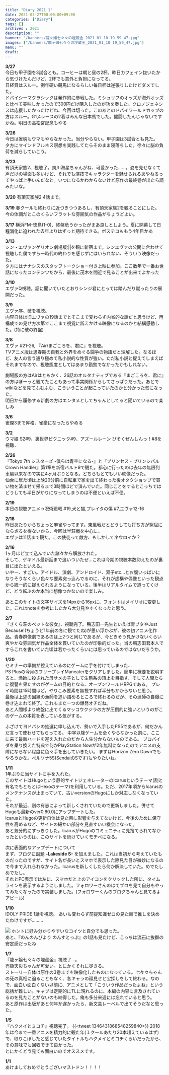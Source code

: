 ```yaml
---
title: "Diary 2021 1"
date: 2021-03-27T00:00:00+09:00
categories: ["Diary"]
tags: []
archives : 2021
description: ""
banner: "/banners/龍ヶ嬢七々々の埋蔵金_2021_01_10 19_59_47.jpg"
images: ["/banners/龍ヶ嬢七々々の埋蔵金_2021_01_10 19_59_47.jpg"]
menu: ""
draft:
---
```

**3/27**  
今日も甲子園を3試合とも。コーヒーは朝と昼の2杯。昨日カフェイン抜いたから気づけたんだけど、2杯でも意外と負担になってる。  
日経賞はスルー。例年硬い競馬になるらしい毎日杯は逆張りしたけどダメでした。  
ドバイシーマクラシックは発作的に参戦した。ミシュリフのオッズが海外オッズと比べて美味しかったので300円だけ購入したのが功を奏した。クロノジェネシスは応援したかったけどね、今回は切った。このあとのドバイワールドカップの方はスルー。G1,4レースの2着はみんな日本馬でした。健闘したんじゃないですかね。明日の高松宮記念もやる

**3/26**  
今日は雀魂もウマもやらなかった。当分やらない。甲子園は3試合とも見た。  
夕方にマインドフルネス瞑想を実践してたらそのまま寝落ちした。徐々に脳の負荷を減らしていこう。  

**3/23**  
有頂天家族2、視聴了。夷川海星ちゃんがね、可愛かった……。姿を見せなくて声だけの場面も多いけど、それでも演技でキャラクターを魅せられるあやねるってやっぱ上手いんだなと。いつになるかわからないけど原作の最終巻が出たら読みたいな。
<!--more-->
**3/20** 有頂天家族2 4話まで。

**3/19** 春クールも終わりに近づきつつあるし、有頂天家族2を観ることにした。今の体調だとこのくらいフラットな雰囲気の作品がちょうどよい。

**3/17** 横浜FM-徳島(1-0)、終盤危うかったがまあ良しとしよう。夏に開幕して日程消化に追われた去年よりはずっと期待できる。ポステコももう4年目かあ

**3/13**  
シン・エヴァンゲリオン劇場版:||を観に新宿まで。シンエヴァの公開に合わせて視聴した僕ですら一時代の終わりを感じずにはいられない、そういう映像だった。  
夕方にはナナシスのスタッフトークショー付き上映に参加。ここ数年で一番お世話になったコンテンツだから、最後に茂木を間近で見ることが出来てよかった

**3/10**  
エヴァQ視聴。話に聞いていたとおりシンジ君にとっては踏んだり蹴ったりの展開だった。

**3/9**  
エヴァ序、破を視聴。  
内容自体は旧エヴァの19話までとそこまで変わらず内省的な話だと思うけど、再構成での見せ方次第でここまで視覚に訴えかける映像になるのかと結構感動した。(特に破の終盤)

**3/8**  
エヴァ #21-26, 『Air/まごころを、君に』を視聴。  
TVアニメ版は思春期の自我と外界をめぐる闘争の物語だと理解した。なるほど、友人の言う通り極めて私小説的な性質が強い。ただ私小説と捉えてしまえばそれまでなので、視聴態度としてはあまり勤勉でなかったかもしれない。  

劇場版の方はAirはともかく、26話のオルタナティブである『まごころを、君に』の方はぼーっと観てたこともあって事実関係からしてさっぱりだった。あとでwikiなどを見てふむふむ、こういうことが起こっていたのかと分かった気になった。  
明日から履修する新劇の方はエンタメとしてちゃんとしてると聞いているので楽しみ

**3/6**  
雀傑3まで昇格．雀豪になったらやめる

**3/2**  
ウマ娘 S2#9、裏世界ピクニック#9、アズールレーン びそくぜんしんっ！#8を視聴．

**2/26**  
『Tokyo 7th シスターズ -僕らは青空になる-』と『プリンセス・プリンシパル Crown Handler』第1章を新宿バルト9で観た。都心に行ったのは去年の無限列車編以来なので実に4ヶ月ぶりとなる。どちらもとてもいい映像だった。  
仙台に居た頃は上映20分前に自転車で家を出て終わった後オタクショップで買い物を済ませて帰るまで3時間ほどで済んでいた。同じことをするとこっちではどうしても半日がかりになってしまうのは不便といえば不便。

**2/19**  
本日の視聴アニメ→呪術廻戦 #19,犬と猫,プレイタの傷 #7,エヴァ12-16 

**2/18**  
昨日あたりからちょっと麻雀やってます。東風戦だとどうしても打ち方が窮屈にならざるを得ないから、今回は半荘戦を中心に。  
エヴァは11話まで観た。この使徒って敵方、もしかしてネウロイか？  

**2/16**  
1ヶ月ほど立て込んでいた諸々から解放された。  
そして、ゲキドル最新話まで追いついたぜ…これは今期の視聴本数抑えたのが裏目に出たといえる。  
いやー、すごい。アイドル、演劇、アンドロイド、双子etc…とお腹いっぱいになりそうなくらい色々な要素突っ込んでるのに、それが虚構や偶像といった観点から統一的に捉えられるようになっている。後半はリアルタイムで追ってくけど、どう転ぶのか本当に想像つかないので楽しみ。  

あとこのサイトの文字サイズを14pxから16pxに、フォントはメイリオに変更した。これはnoteを参考にしたから大分見やすくなったと思う。  

**2/7**  
『さくら荘のペットな彼女』、視聴完了。鴨志田一先生といえば青ブタやJust Because!(ちょうど1年前の冬に観てたね)が思い浮かぶが、彼の初アニメ化作品。青春群像劇であるのは上2つと同じであるが、今どきそう見かけないくらい爽やかな雰囲気が作品全体を貫いていたのが印象的だった。当の鴨志田君本人ですらこれを書いていた頃は若かったくらいには思っているのではないだろうか。  

**1/20**  
セミナーの準備が控えているのにゲームに手を付けてしまった…  
PS Plusの今月のフリープレイManeaterをクリアしました。簡単に概要を説明すると、漁師に殺された母サメの子として生態系の頂上を目指す、そして人間たちに復讐を果たすのがゲームの目的となる、オープンワールドRPGである。
プレイ時間は15時間ほど。やりこみ要素を無視すれば半分もかからないと思う。  
最後は上述の因縁の漁師を追い詰めるところで終わるのだが、その漁師の自爆に巻き込まれて終了。これもまた一つの爆発オチだね。  
あと人間様より終盤に出てくるマッコウクジラの方が圧倒的に強いというのがこのゲームの本質を表している気がする。  

ふざけてヨドバシの抽選に申し込んで、勢いで入手したPS5であるが、何だかんだ言って使わせてもらってる。
中学以降ゲームを全くやらなかった割に、ここに来て最新ハードを迎え入れたのだから人生分からないものである。
プロパイダを乗り換えた特典で何かPlayStation Nowが2年無料になったのでアニメの支障にならない程度に色々手を出していきたい。
まずはHorizon Zero Dawnでもやろうかな。ペルソナ5S(SendaiのSです)もやりたいね。  

**1/11**  
1年ぶりに当サイトに手を入れた。  
このサイトはHugoという静的サイトジェネレーターのIcarusというテーマ(割と有名でもともとはHexoのテーマ)を利用している。ただ、2017年頃からIcarusのメンテナンスが止まっていて、古いversionのHugoにしか対応しなくなっていた。  
それが最近、別の有志によって新しくされていたので更新しました。併せてHugoも最新のver0.80.0にアップデートした。  
IcarusとHugoの更新自体は見た目に影響を与えてないけど、今後のために保守性を高めるなど、サイトの細かい部分を見直すいい機会になった。  
あと気分的にすっきりした。IcarusがHugoのコミュニティに見捨てられてなかったというのは、このサイトを続けていくモチベになる。 

次に表面的なアップデートについて  
まず、ブログに副題 **-Lakeside S-** を加えました。これは当初から考えていたものだったのですが、サイト名が長いとスマホで表示した際見た目が微妙になるので今まで入れられなかった。Icarusを新しくしたら何か解決していた。めでたしめでたし。  
それとPC表示では左に、スマホだと上のアイコンをクリックした所に、タイムラインを表示するようにしました。フォロワーさんのはてブロを見て自分もやってみたくなったので実装しました。(フォロワーくんのブログちゃんと見てるよアピール)

**1/10**  
IDOLY PRIDE 1話を視聴。
あいも変わらず前提知識ゼロの見た目で推しを決めたわけですが……… 

![](/images/shizuku_hyodo.jpg)
ホントに好み分かりやすいなコイツと自分でも思った。  
あと、『のんのんびより のんすとっぷ』の1話も見たけど、こっちは流石に抜群の安定感だったね

**1/7**  
『龍ヶ嬢七々々の埋蔵金』視聴了…。  
壱級天災ちゃんが可愛い。とにかくそれに尽きる。  
ストーリー自体は原作の3巻までを映像化したものになっている。七々々ちゃんの死の真相に迫ることもなく、各キャラの顔見せと宝探しをして終わる。なので、面白い面白くない以前に、アニメとして「こういう作品だったよね」という総括が難しい。キャプは定期的にTLに現れるのに、本編の内容に言及されているのを見たことがないのも納得した。俺も多分来週には忘れていると思う。  
あと原作は出版があと何年か遅かったら、新文芸レーベルで出てそうだなと思った。

**1/5**  
『ハクメイとミコチ』視聴完了。
{{<tweet 1346431868548259840>}} 
2018年は今まで一番アニメを精力的に観た年(１クールあたり20本超えているはず)で、取りこぼしたと感じていたタイトルもハクメイとミコチくらいだったから、その意味でも回収できて良かった。  
とにかくどう見ても面白いのでオススメです。

**1/1**  
あけましておめでとうございマストドン！！！！